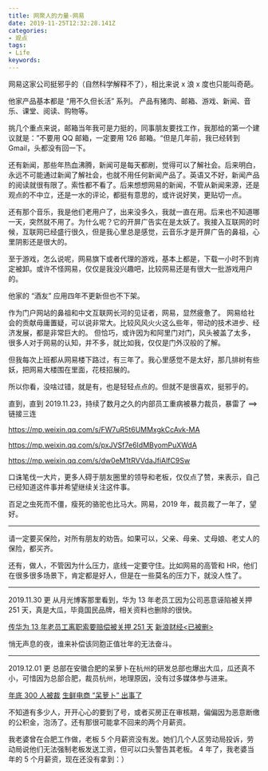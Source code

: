 ```yaml
---
title: 网聚人的力量-网易
date: 2019-11-25T12:32:28.141Z
categories:
- 观点
tags:
- Life
keywords:
---
```


网易这家公司挺邪乎的（自然科学解释不了），相比来说 x 浪 x 度也只能叫奇葩。

他家产品基本都是 “用不久但长活” 系列。
产品有猪肉、邮箱、游戏、新闻、音乐、课堂、阅读、购物等。

挑几个重点来说，邮箱当年我可是力挺的，同事朋友要找工作，我那给的第一个建议就是：”不要用 QQ 邮箱，一定要用 126 邮箱。“但是几年前，我已经转到 Gmail，头都没有回一下。

<!-- more -->

还有新闻，那些年热血沸腾，新闻可是每天都刷，觉得可以了解社会。后来明白，永远不可能通过新闻了解社会，也就不用任何新闻产品了。英语又不好，新闻产品的阅读就很有限了。索性都不看了。后来想想网易的新闻，不管从新闻来源，还是观点的不中立，还是一水的评论，都挺有意思的，或许说好笑，更贴切一点。

还有那个音乐，我是他们老用户了，出来没多久，我就一直在用。后来也不知道哪一天，突然就不用了。为什么呢？它的开屏广告实在是太妖了。我接入互联网的时候，互联网已经盛行很久，但是我心里总是感觉，云音乐才是开屏广告的鼻祖，心里阴影还是很大的。

至于游戏，怎么说呢，网易旗下或者代理的游戏，基本上都是，下载一小时不到肯定被卸。或许不怪网易，仅仅是我没兴趣吧，比较网易还是有很大一批游戏用户的。

他家的 “酒友” 应用四年不更新但也不下架。

作为门户网站的鼻祖和中文互联网长河的见证者，网易，显然疲惫了。
网易给社会的贡献毋庸置疑，可以说非常大。比较风风火火这么些年，带动的技术进步、经济发展，都是非常巨大的。
但恰巧，或许因为和阿里门对门，风头被盖了太多，很多人对于网易的认知，并不多，就比如我，仅仅是门外汉般的了解。

但我每次上班都从网易楼下路过，有三年了。我心里感觉不是太好，那几排树有些妖，把网易大楼围在里面，花枝招展的。

所以你看，没啥过错，就是有，也是轻轻点点的。但就不是很喜欢，挺邪乎的。

直到，直到 2019.11.23，持续了数月之久的内部员工重病被暴力裁员，暴雷了 ==> 链接三连

https://mp.weixin.qq.com/s/FW7uR5t6UMMxgkCcAvk-MA

https://mp.weixin.qq.com/s/pxJVSf7e6IdMByomPuXWdA

https://mp.weixin.qq.com/s/dw0eM1tRVVdaJfiAlfC9Sw

口诛笔伐一大片，更多人碍于朋友圈里的领导和老板，仅仅点了赞，来表示，自己已经知道这件事并希望继续关注这件事。

百足之虫死而不僵，瘦死的骆驼也比马大。网易，2019 年，裁员裁了一年了，望好。

___

请一定要买保险，对所有朋友的劝告。如果可以，父亲、母亲、丈母娘、老丈人的保险，都买齐。

还有，做人，不管因为什么压力，底线一定要守住。比如网易的高管和 HR，他们在很多很多场景下，肯定都是好人，但是在一些莫名的压力下，就没人性了。


___
2019.11.30 更
从月光博客那里看到，华为 13 年老员工因为公司恶意诬陷被关押 251 天，真是大瓜，毕竟国民品牌，相关资料也删除的很快。

[传华为 13 年老员工离职索要赔偿被关押 251 天](https://www.williamlong.info/archives/5902.html)
[新浪财经<已被删>](https://cj.sina.com.cn/articles/view/6468040956/1818678fc02000l8t8)

悄无声息的夜，谁来补偿该同胞正值壮年的无法奋斗。

___
2019.12.01 更
总部在安徽合肥的呆萝卜在杭州的研发总部也爆出大瓜，瓜还真不小，可惜因为总部合肥，裁员杭州，地理原因，没有过多媒体参与进来。

[年底 300 人被裁](https://mp.weixin.qq.com/s/dLsGqfMtqpL-iz3fznNd0Q)
[生鲜电商 “呆萝卜” 出事了](https://api3.cls.cn/share/article/412087?os=ios&sv=7.2.1&from=timeline&isappinstalled=0)

不知道有多少人，开开心心的要到了号，或者买房正在审核期，偏偏因为恶意断缴的公积金，泡汤了。还有那很可能拿不回来的两个月薪资。

我老婆曾在合肥工作做，老板 5 个月薪资没有发。她们几个人区劳动局投诉，劳动局说他们无法强制老板发送工资，但可以口头警告其老板。
4 年了，我老婆当年的 5 个月薪资，现在还没有拿到：）